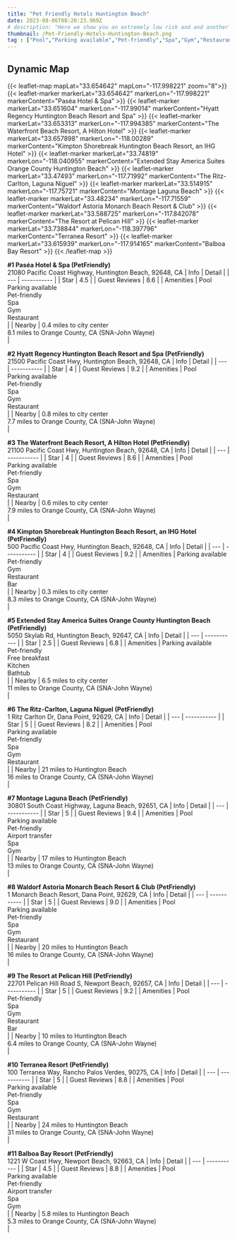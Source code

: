 ```yaml
---
title: "Pet Friendly Hotels Huntington Beach"
date: 2023-08-06T08:20:23.969Z
# description: "Here we show you an extremely low risk and and another medium risk approach to earn passive income "
thumbnail: /Pet-Friendly-Hotels-Huntington-Beach.png
tag : ["Pool","Parking available","Pet-friendly","Spa","Gym","Restaurant","Bar","Free breakfast","Kitchen","Bathtub","Airport transfer"]
---
```


## Dynamic Map
{{< leaflet-map  mapLat="33.654642" mapLon="-117.998221" zoom="8">}}
    {{< leaflet-marker markerLat="33.654642" markerLon="-117.998221" markerContent="Paséa Hotel & Spa" >}}
    {{< leaflet-marker markerLat="33.651604" markerLon="-117.99014" markerContent="Hyatt Regency Huntington Beach Resort and Spa" >}}
    {{< leaflet-marker markerLat="33.653313" markerLon="-117.994385" markerContent="The Waterfront Beach Resort, A Hilton Hotel" >}}
    {{< leaflet-marker markerLat="33.657898" markerLon="-118.00289" markerContent="Kimpton Shorebreak Huntington Beach Resort, an IHG Hotel" >}}
    {{< leaflet-marker markerLat="33.74819" markerLon="-118.040955" markerContent="Extended Stay America Suites Orange County Huntington Beach" >}}
    {{< leaflet-marker markerLat="33.47493" markerLon="-117.71992" markerContent="The Ritz-Carlton, Laguna Niguel" >}}
    {{< leaflet-marker markerLat="33.514915" markerLon="-117.75721" markerContent="Montage Laguna Beach" >}}
    {{< leaflet-marker markerLat="33.48234" markerLon="-117.71559" markerContent="Waldorf Astoria Monarch Beach Resort & Club" >}}
    {{< leaflet-marker markerLat="33.588725" markerLon="-117.842078" markerContent="The Resort at Pelican Hill" >}}
    {{< leaflet-marker markerLat="33.738844" markerLon="-118.397796" markerContent="Terranea Resort" >}}
    {{< leaflet-marker markerLat="33.615939" markerLon="-117.914165" markerContent="Balboa Bay Resort" >}}
{{< /leaflet-map >}}


**#1 Paséa Hotel & Spa (PetFriendly)**<br>21080 Pacific Coast Highway, Huntington Beach, 92648, CA
| Info | Detail |
| --- | ----------- |
| Star | 4.5 |
| Guest Reviews | 8.6 |
| Amenities | Pool<br>Parking available<br>Pet-friendly<br>Spa<br>Gym<br>Restaurant<br> |
| Nearby | 0.4 miles to city center<br>8.1 miles to Orange County, CA (SNA-John Wayne)<br> |

**#2 Hyatt Regency Huntington Beach Resort and Spa (PetFriendly)**<br>21500 Pacific Coast Hwy, Huntington Beach, 92648, CA
| Info | Detail |
| --- | ----------- |
| Star | 4 |
| Guest Reviews | 9.2 |
| Amenities | Pool<br>Parking available<br>Pet-friendly<br>Spa<br>Gym<br>Restaurant<br> |
| Nearby | 0.8 miles to city center<br>7.7 miles to Orange County, CA (SNA-John Wayne)<br> |

**#3 The Waterfront Beach Resort, A Hilton Hotel (PetFriendly)**<br>21100 Pacific Coast Hwy, Huntington Beach, 92648, CA
| Info | Detail |
| --- | ----------- |
| Star | 4 |
| Guest Reviews | 8.6 |
| Amenities | Pool<br>Parking available<br>Pet-friendly<br>Spa<br>Gym<br>Restaurant<br> |
| Nearby | 0.6 miles to city center<br>7.9 miles to Orange County, CA (SNA-John Wayne)<br> |

**#4 Kimpton Shorebreak Huntington Beach Resort, an IHG Hotel (PetFriendly)**<br>500 Pacific Coast Hwy, Huntington Beach, 92648, CA
| Info | Detail |
| --- | ----------- |
| Star | 4 |
| Guest Reviews | 9.2 |
| Amenities | Parking available<br>Pet-friendly<br>Gym<br>Restaurant<br>Bar<br> |
| Nearby | 0.3 miles to city center<br>8.3 miles to Orange County, CA (SNA-John Wayne)<br> |

**#5 Extended Stay America Suites Orange County Huntington Beach (PetFriendly)**<br>5050 Skylab Rd, Huntington Beach, 92647, CA
| Info | Detail |
| --- | ----------- |
| Star | 2.5 |
| Guest Reviews | 6.8 |
| Amenities | Parking available<br>Pet-friendly<br>Free breakfast<br>Kitchen<br>Bathtub<br> |
| Nearby | 6.5 miles to city center<br>11 miles to Orange County, CA (SNA-John Wayne)<br> |

**#6 The Ritz-Carlton, Laguna Niguel (PetFriendly)**<br>1 Ritz Carlton Dr, Dana Point, 92629, CA
| Info | Detail |
| --- | ----------- |
| Star | 5 |
| Guest Reviews | 8.2 |
| Amenities | Pool<br>Parking available<br>Pet-friendly<br>Spa<br>Gym<br>Restaurant<br> |
| Nearby | 21 miles to Huntington Beach<br>16 miles to Orange County, CA (SNA-John Wayne)<br> |

**#7 Montage Laguna Beach (PetFriendly)**<br>30801 South Coast Highway, Laguna Beach, 92651, CA
| Info | Detail |
| --- | ----------- |
| Star | 5 |
| Guest Reviews | 9.4 |
| Amenities | Pool<br>Parking available<br>Pet-friendly<br>Airport transfer<br>Spa<br>Gym<br> |
| Nearby | 17 miles to Huntington Beach<br>13 miles to Orange County, CA (SNA-John Wayne)<br> |

**#8 Waldorf Astoria Monarch Beach Resort & Club (PetFriendly)**<br>1 Monarch Beach Resort, Dana Point, 92629, CA
| Info | Detail |
| --- | ----------- |
| Star | 5 |
| Guest Reviews | 9.0 |
| Amenities | Pool<br>Parking available<br>Pet-friendly<br>Spa<br>Gym<br>Restaurant<br> |
| Nearby | 20 miles to Huntington Beach<br>16 miles to Orange County, CA (SNA-John Wayne)<br> |

**#9 The Resort at Pelican Hill (PetFriendly)**<br>22701 Pelican Hill Road S, Newport Beach, 92657, CA
| Info | Detail |
| --- | ----------- |
| Star | 5 |
| Guest Reviews | 9.2 |
| Amenities | Pool<br>Pet-friendly<br>Spa<br>Gym<br>Restaurant<br>Bar<br> |
| Nearby | 10 miles to Huntington Beach<br>6.4 miles to Orange County, CA (SNA-John Wayne)<br> |

**#10 Terranea Resort (PetFriendly)**<br>100 Terranea Way, Rancho Palos Verdes, 90275, CA
| Info | Detail |
| --- | ----------- |
| Star | 5 |
| Guest Reviews | 8.8 |
| Amenities | Pool<br>Parking available<br>Pet-friendly<br>Spa<br>Gym<br>Restaurant<br> |
| Nearby | 24 miles to Huntington Beach<br>31 miles to Orange County, CA (SNA-John Wayne)<br> |

**#11 Balboa Bay Resort (PetFriendly)**<br>1221 W Coast Hwy, Newport Beach, 92663, CA
| Info | Detail |
| --- | ----------- |
| Star | 4.5 |
| Guest Reviews | 8.8 |
| Amenities | Pool<br>Parking available<br>Pet-friendly<br>Airport transfer<br>Spa<br>Gym<br> |
| Nearby | 5.8 miles to Huntington Beach<br>5.3 miles to Orange County, CA (SNA-John Wayne)<br> |

